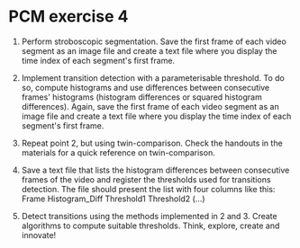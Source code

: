 # PCM exercise 4

1. Perform stroboscopic segmentation. Save the first frame of each video segment as an image file and create a text file where you display the time index of each segment's first frame.

2. Implement transition detection with a parameterisable threshold. To do so, compute histograms and use differences between consecutive frames' histograms (histogram differences or squared histogram differences). Again, save the first frame of each video segment as an image file and create a text file where you display the time index of each segment's first frame.

3. Repeat point 2, but using twin-comparison. Check the handouts in the materials for a quick reference on twin-comparison.

4. Save a text file that lists the histogram differences between consecutive frames of the video and register the thresholds used for transitions detection.
The file should present the list with four columns like this:
     Frame		Histogram_Diff		Threshold1	Threshold2
     (…)

5. Detect transitions using the methods implemented in 2 and 3. Create algorithms to compute suitable thresholds. Think, explore, create and innovate!
